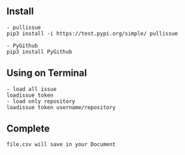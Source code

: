 ## Install
```
- pullissue
pip3 install -i https://test.pypi.org/simple/ pullissue

- PyGithub
pip3 install PyGithub
```
## Using on Terminal
```
- load all issue
loadissue token
- load only repository
loadissue token username/repository
```
## Complete
```
file.csv will save in your Document
```